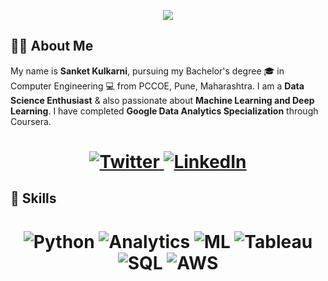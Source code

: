 <!-- Typing SVG by DenverCoder1 - https://github.com/DenverCoder1/readme-typing-svg -->
<p align="center">
<!--   <a href="https://github.com/DenverCoder1/readme-typing-svg"> -->
    <img src="https://readme-typing-svg.herokuapp.com?color=0693ef&width=400&height=50&lines=Welcome+to+Sanket+Kulkarni's+profile;Nice+To+Meet+You+...&center=true"></a>

</p>

## 👨‍💻 About Me

My name is **Sanket Kulkarni**, pursuing my Bachelor's degree 🎓 in Computer Engineering 💻 from PCCOE, Pune, Maharashtra. I am a **Data Science Enthusiast** & also passionate about **Machine Learning and Deep Learning**. I have completed **Google Data Analytics Specialization** through Coursera.

<h1 align = "center">
  
<a href="https://twitter.com/SanketKul100" target="_blank"><img alt="Twitter" title="Twitter" src="https://img.shields.io/badge/-Twitter-1DA1F2?style=for-the-badge&logo=twitter&logoColor=white"/>
</a> <a href="https://www.linkedin.com/in/sanket-kulkarni-/" target="_blank"><img alt="LinkedIn" title="LinkedIn" src="https://img.shields.io/badge/LinkedIn-%230077B5.svg?&style=for-the-badge&logo=linkedin&logoColor=white"/>
</a>

</h1>

## 🔩 Skills  
<h1 align = "center">

![Python](https://img.shields.io/badge/-Python-blue?style=for-the-badge&logo=python&logoColor=white)
![Analytics](https://img.shields.io/badge/-Analytics-orange?style=for-the-badge&logo=analytics&logoColor=white)
![ML](https://img.shields.io/badge/-ML-blue?style=for-the-badge&logo=ML&logoColor=white)
![Tableau](https://img.shields.io/badge/-tableau-orange?style=for-the-badge&logo=tableau&logoColor=white)
![SQL](https://img.shields.io/badge/-SQL-blue?style=for-the-badge&logo=SQL&logoColor=white)
![AWS](https://img.shields.io/badge/-AWS-blue?style=for-the-badge&logo=AWS&logoColor=white)
</h1>
<!--
**Sanketkulkarni99603/Sanketkulkarni99603** is a ✨ _special_ ✨ repository because its `README.md` (this file) appears on your GitHub profile.

Here are some ideas to get you started:

- 🔭 I’m currently working on ...
- 🌱 I’m currently learning ...
- 👯 I’m looking to collaborate on ...
- 🤔 I’m looking for help with ...
- 💬 Ask me about ...
- 📫 How to reach me: ...
- 😄 Pronouns: ...
- ⚡ Fun fact: ...
-->
